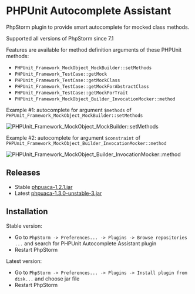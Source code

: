 PHPUnit Autocomplete Assistant
==============================
PhpStorm plugin to provide smart autocomplete for mocked class methods.

Supported all versions of PhpStorm since 7.1

Features are available for method definition arguments of these PHPUnit methods:
* `PHPUnit_Framework_MockObject_MockBuilder::setMethods`
* `PHPUnit_Framework_TestCase::getMock`
* `PHPUnit_Framework_TestCase::getMockClass`
* `PHPUnit_Framework_TestCase::getMockForAbstractClass`
* `PHPUnit_Framework_TestCase::getMockForTrait`
* `PHPUnit_Framework_MockObject_Builder_InvocationMocker::method`

Example #1: autocomplete for argument `$methods` of `PHPUnit_Framework_MockObject_MockBuilder::setMethods`

![PHPUnit_Framework_MockObject_MockBuilder::setMethods](https://raw.githubusercontent.com/maxfilatov/phpuaca/master/img/pmb.png)

Example #2: autocomplete for argument `$constraint` of `PHPUnit_Framework_MockObject_Builder_InvocationMocker::method`

![PHPUnit_Framework_MockObject_Builder_InvocationMocker::method](https://raw.githubusercontent.com/maxfilatov/phpuaca/master/img/pim.png)

Releases
--------
* Stable [phpuaca-1.2.1.jar](https://github.com/maxfilatov/phpuaca/releases/download/1.2.1/phpuaca-1.2.1.jar)
* Latest [phpuaca-1.3.0-unstable-3.jar](https://github.com/maxfilatov/phpuaca/releases/download/1.3.0-unstable-3/phpuaca-1.3.0-unstable-3.jar)

Installation
------------
Stable version:
* Go to `PhpStorm -> Preferences... -> Plugins -> Browse repositories ...` and search for PHPUnit Autocomplete Assistant plugin
* Restart PhpStorm

Latest version:
* Go to `PhpStorm -> Preferences... -> Plugins -> Install plugin from disk...` and choose jar file
* Restart PhpStorm
